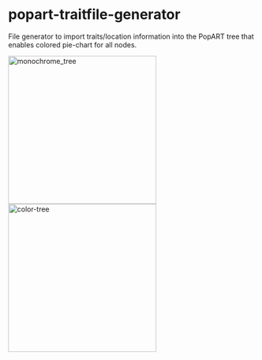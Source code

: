 # popart-traitfile-generator
File generator to import traits/location information into the PopART tree
that enables colored pie-chart for all nodes.

<img width="300" alt="monochrome_tree" src="https://user-images.githubusercontent.com/90582976/156342056-647a8f33-5a7e-4b0d-b4b8-febfdc74c150.png">
<img width="300" alt="color-tree" src="https://user-images.githubusercontent.com/90582976/156342112-88c60661-db20-48fd-8218-0e958694d051.png">

